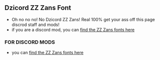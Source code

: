 ## Dzicord ZZ Zans Font
- Oh no no no! No Dzicord ZZ Zans! Real 100% get your ass off this page discrod staff and mods!
- if you are a discord mod, you can [find the ZZ Zans fonts here](https://pornhub.com)

### FOR DISCORD MODS
- you can [find the ZZ Zans fonts here](https://pornhub.com)
